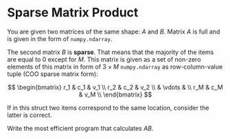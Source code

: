 # Sparse Matrix Product

You are given two matrices of the same shape: $A$ and $B$. Matrix $A$ is full
and is given in the form of `numpy.ndarray`.

The second matrix $B$ is **sparse**. That means that the 
majority of the items are equal to $0$ except for $M$. This matrix is given
as a set of non-zero elements of this matrix in form of $3 \times M$ `numpy.ndarray` as row-column-value tuple (COO sparse matrix form):

$$
\begin{bmatrix}
r_1 & c_1 & v_1 \\
r_2 & c_2 & v_2 \\
& \vdots & \\
r_M & c_M & v_M \\
\end{bmatrix}
$$

If in this struct two items correspond to the same location, consider the latter is correct.

Write the most efficient program that calculates $AB$.